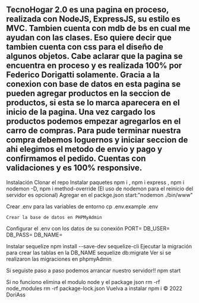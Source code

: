 ## TecnoHogar 2.0 es una pagina en proceso, realizada con NodeJS, ExpressJS, su estilo es MVC. Tambien cuenta con mdb de bs en cual me ayudan con las clases. Eso quiere decir que tambien cuenta con css para el diseño de algunos objetos. Cabe aclarar que la pagina se encuentra en proceso y es realizada 100% por Federico Dorigatti solamente. Gracia a la conexion con base de datos en esta pagina se pueden agregar productos en la seccion de productos, si esta se lo marca aparecera en el inicio de la pagina. Una vez cargado los productos podemos empezar agregarlos en el carro de compras. Para pude terminar nuestra compra debemos loguernos y iniciar seccion de ahi elegimos el metodo de envio y pago y confirmamos el pedido. Cuentas con validaciones y es 100% responsive.

Instalación
Clonar el repo
    Instalar paquetes npm i , npm i express , npm i nodemon -D, npm i method-override (El uso de nodemon para el reinicio del servidor es opcional)
    Agregar en el packge.json start:"nodemon ./bin/www"

Crear .env para las variables de entorno cp
    .env.example .env

    Crear la base de datos en PHPMyAdmin 
    
Configurar el .env con los datos de su conexión
    PORT=
    DB_USER=
    DB_PASS=
    DB_NAME=

Instalar sequelize
        npm install --save-dev sequelize-cli
    Ejecutar la migración para crear las tablas en la DB_NAME
        sequelize db:migrate
    Ver si se realizaron las migraciones en phpmyAdmin

Si seguiste paso a paso podemos arrancar nuestro servidor!!
    npm start

Si no funciono elimina el modulo node y el package json
    rm -rf node_modules
    rm -rf package-lock.json
Vuelva a instalar npm i
© 2022 DoriAss
